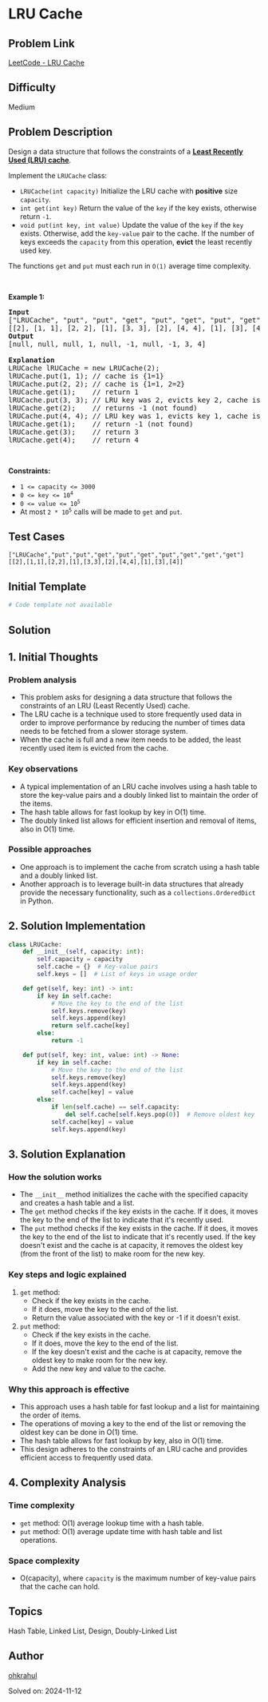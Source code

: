# LRU Cache

## Problem Link
[LeetCode - LRU Cache](https://leetcode.com/problems/lru-cache/)

## Difficulty
Medium

## Problem Description
<p>Design a data structure that follows the constraints of a <strong><a href="https://en.wikipedia.org/wiki/Cache_replacement_policies#LRU" target="_blank">Least Recently Used (LRU) cache</a></strong>.</p>

<p>Implement the <code>LRUCache</code> class:</p>

<ul>
	<li><code>LRUCache(int capacity)</code> Initialize the LRU cache with <strong>positive</strong> size <code>capacity</code>.</li>
	<li><code>int get(int key)</code> Return the value of the <code>key</code> if the key exists, otherwise return <code>-1</code>.</li>
	<li><code>void put(int key, int value)</code> Update the value of the <code>key</code> if the <code>key</code> exists. Otherwise, add the <code>key-value</code> pair to the cache. If the number of keys exceeds the <code>capacity</code> from this operation, <strong>evict</strong> the least recently used key.</li>
</ul>

<p>The functions <code>get</code> and <code>put</code> must each run in <code>O(1)</code> average time complexity.</p>

<p>&nbsp;</p>
<p><strong class="example">Example 1:</strong></p>

<pre>
<strong>Input</strong>
[&quot;LRUCache&quot;, &quot;put&quot;, &quot;put&quot;, &quot;get&quot;, &quot;put&quot;, &quot;get&quot;, &quot;put&quot;, &quot;get&quot;, &quot;get&quot;, &quot;get&quot;]
[[2], [1, 1], [2, 2], [1], [3, 3], [2], [4, 4], [1], [3], [4]]
<strong>Output</strong>
[null, null, null, 1, null, -1, null, -1, 3, 4]

<strong>Explanation</strong>
LRUCache lRUCache = new LRUCache(2);
lRUCache.put(1, 1); // cache is {1=1}
lRUCache.put(2, 2); // cache is {1=1, 2=2}
lRUCache.get(1);    // return 1
lRUCache.put(3, 3); // LRU key was 2, evicts key 2, cache is {1=1, 3=3}
lRUCache.get(2);    // returns -1 (not found)
lRUCache.put(4, 4); // LRU key was 1, evicts key 1, cache is {4=4, 3=3}
lRUCache.get(1);    // return -1 (not found)
lRUCache.get(3);    // return 3
lRUCache.get(4);    // return 4
</pre>

<p>&nbsp;</p>
<p><strong>Constraints:</strong></p>

<ul>
	<li><code>1 &lt;= capacity &lt;= 3000</code></li>
	<li><code>0 &lt;= key &lt;= 10<sup>4</sup></code></li>
	<li><code>0 &lt;= value &lt;= 10<sup>5</sup></code></li>
	<li>At most <code>2 * 10<sup>5</sup></code> calls will be made to <code>get</code> and <code>put</code>.</li>
</ul>


## Test Cases
```
["LRUCache","put","put","get","put","get","put","get","get","get"]
[[2],[1,1],[2,2],[1],[3,3],[2],[4,4],[1],[3],[4]]
```

## Initial Template
```python
# Code template not available
```

## Solution
## 1. Initial Thoughts
### Problem analysis
- This problem asks for designing a data structure that follows the constraints of an LRU (Least Recently Used) cache.
- The LRU cache is a technique used to store frequently used data in order to improve performance by reducing the number of times data needs to be fetched from a slower storage system.
- When the cache is full and a new item needs to be added, the least recently used item is evicted from the cache.

### Key observations
- A typical implementation of an LRU cache involves using a hash table to store the key-value pairs and a doubly linked list to maintain the order of the items.
- The hash table allows for fast lookup by key in O(1) time.
- The doubly linked list allows for efficient insertion and removal of items, also in O(1) time.

### Possible approaches
- One approach is to implement the cache from scratch using a hash table and a doubly linked list.
- Another approach is to leverage built-in data structures that already provide the necessary functionality, such as a `collections.OrderedDict` in Python.

## 2. Solution Implementation
```python
class LRUCache:
    def __init__(self, capacity: int):
        self.capacity = capacity
        self.cache = {}  # Key-value pairs
        self.keys = []  # List of keys in usage order

    def get(self, key: int) -> int:
        if key in self.cache:
            # Move the key to the end of the list
            self.keys.remove(key)
            self.keys.append(key)
            return self.cache[key]
        else:
            return -1

    def put(self, key: int, value: int) -> None:
        if key in self.cache:
            # Move the key to the end of the list
            self.keys.remove(key)
            self.keys.append(key)
            self.cache[key] = value
        else:
            if len(self.cache) == self.capacity:
                del self.cache[self.keys.pop(0)]  # Remove oldest key
            self.cache[key] = value
            self.keys.append(key)
```

## 3. Solution Explanation
### How the solution works
- The `__init__` method initializes the cache with the specified capacity and creates a hash table and a list.
- The `get` method checks if the key exists in the cache. If it does, it moves the key to the end of the list to indicate that it's recently used.
- The `put` method checks if the key exists in the cache. If it does, it moves the key to the end of the list to indicate that it's recently used. If the key doesn't exist and the cache is at capacity, it removes the oldest key (from the front of the list) to make room for the new key.

### Key steps and logic explained
1. `get` method:
   - Check if the key exists in the cache.
   - If it does, move the key to the end of the list.
   - Return the value associated with the key or -1 if it doesn't exist.
2. `put` method:
   - Check if the key exists in the cache.
   - If it does, move the key to the end of the list.
   - If the key doesn't exist and the cache is at capacity, remove the oldest key to make room for the new key.
   - Add the new key and value to the cache.

### Why this approach is effective
- This approach uses a hash table for fast lookup and a list for maintaining the order of items.
- The operations of moving a key to the end of the list or removing the oldest key can be done in O(1) time.
- The hash table allows for fast lookup by key, also in O(1) time.
- This design adheres to the constraints of an LRU cache and provides efficient access to frequently used data.

## 4. Complexity Analysis
### Time complexity
- `get` method: O(1) average lookup time with a hash table.
- `put` method: O(1) average update time with hash table and list operations.

### Space complexity
- O(capacity), where `capacity` is the maximum number of key-value pairs that the cache can hold.

## Topics
Hash Table, Linked List, Design, Doubly-Linked List

## Author
[ohkrahul](https://github.com/ohkrahul)

Solved on: 2024-11-12
